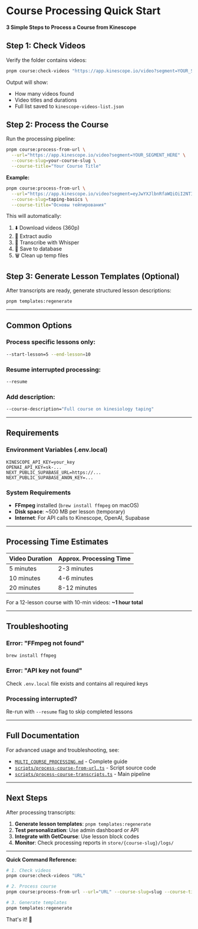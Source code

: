 # Course Processing Quick Start

**3 Simple Steps to Process a Course from Kinescope**

## Step 1: Check Videos

Verify the folder contains videos:

```bash
pnpm course:check-videos "https://app.kinescope.io/video?segment=YOUR_SEGMENT_HERE"
```

Output will show:
- How many videos found
- Video titles and durations
- Full list saved to `kinescope-videos-list.json`

## Step 2: Process the Course

Run the processing pipeline:

```bash
pnpm course:process-from-url \
  --url="https://app.kinescope.io/video?segment=YOUR_SEGMENT_HERE" \
  --course-slug=your-course-slug \
  --course-title="Your Course Title"
```

**Example:**
```bash
pnpm course:process-from-url \
  --url="https://app.kinescope.io/video?segment=eyJwYXJlbnRfaWQiOiI2NTI3MjE0Mi0xNWExLTQ3ZmEtOTAzZS1jNzc5ZjEwMWYxNDkifQ" \
  --course-slug=taping-basics \
  --course-title="Основы тейпирования"
```

This will automatically:
1. ⬇️ Download videos (360p)
2. 🎵 Extract audio
3. 🎤 Transcribe with Whisper
4. 💾 Save to database
5. 🗑️ Clean up temp files

## Step 3: Generate Lesson Templates (Optional)

After transcripts are ready, generate structured lesson descriptions:

```bash
pnpm templates:regenerate
```

---

## Common Options

### Process specific lessons only:
```bash
--start-lesson=5 --end-lesson=10
```

### Resume interrupted processing:
```bash
--resume
```

### Add description:
```bash
--course-description="Full course on kinesiology taping"
```

---

## Requirements

### Environment Variables (.env.local)
```env
KINESCOPE_API_KEY=your_key
OPENAI_API_KEY=sk-...
NEXT_PUBLIC_SUPABASE_URL=https://...
NEXT_PUBLIC_SUPABASE_ANON_KEY=...
```

### System Requirements
- **FFmpeg** installed (`brew install ffmpeg` on macOS)
- **Disk space**: ~500 MB per lesson (temporary)
- **Internet**: For API calls to Kinescope, OpenAI, Supabase

---

## Processing Time Estimates

| Video Duration | Approx. Processing Time |
|----------------|------------------------|
| 5 minutes      | 2-3 minutes            |
| 10 minutes     | 4-6 minutes            |
| 20 minutes     | 8-12 minutes           |

For a 12-lesson course with 10-min videos: **~1 hour total**

---

## Troubleshooting

### Error: "FFmpeg not found"
```bash
brew install ffmpeg
```

### Error: "API key not found"
Check `.env.local` file exists and contains all required keys

### Processing interrupted?
Re-run with `--resume` flag to skip completed lessons

---

## Full Documentation

For advanced usage and troubleshooting, see:
- [`MULTI_COURSE_PROCESSING.md`](./MULTI_COURSE_PROCESSING.md) - Complete guide
- [`scripts/process-course-from-url.ts`](./scripts/process-course-from-url.ts) - Script source code
- [`scripts/process-course-transcripts.ts`](./scripts/process-course-transcripts.ts) - Main pipeline

---

## Next Steps

After processing transcripts:

1. **Generate lesson templates**: `pnpm templates:regenerate`
2. **Test personalization**: Use admin dashboard or API
3. **Integrate with GetCourse**: Use lesson block codes
4. **Monitor**: Check processing reports in `store/{course-slug}/logs/`

---

**Quick Command Reference:**

```bash
# 1. Check videos
pnpm course:check-videos "URL"

# 2. Process course
pnpm course:process-from-url --url="URL" --course-slug=slug --course-title="Title"

# 3. Generate templates
pnpm templates:regenerate
```

That's it! 🚀
